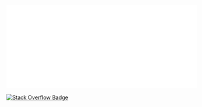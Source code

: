 <a href="https://wolfgang-werner.net">
<img src="https://github.com/wwerner/stats/blob/master/generated/overview.svg#gh-light-mode-only" />

<!--
<img src="https://github.com/wwerner/stats/blob/master/generated/languages.svg#gh-light-mode-only" />
<img src="https://github-readme-stats.vercel.app/api/wakatime?username=@wwerner&layout=compact&custom_title=last%20week%20in%20code" />
-->
</a>


<a href="https://stackexchange.com/users/65901"><img src="https://stackexchange.com/users/flair/65901.png?theme=clean" width="208" height="58" alt="Stack Overflow Badge" title="wwerner on stack overflow"></a>


